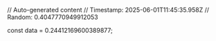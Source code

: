// Auto-generated content
// Timestamp: 2025-06-01T11:45:35.958Z
// Random: 0.4047770949912053

const data = 0.24412169600389877;